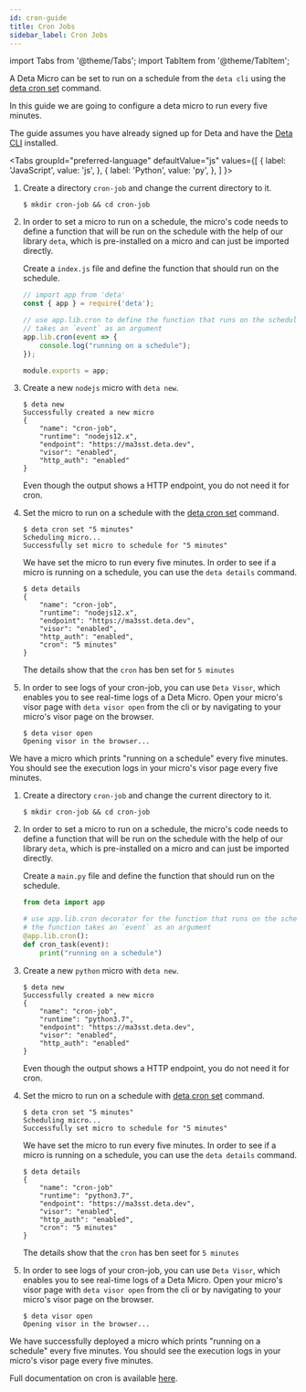 ```yaml
---
id: cron-guide
title: Cron Jobs
sidebar_label: Cron Jobs
---
```

import Tabs from '@theme/Tabs';
import TabItem from '@theme/TabItem';

A Deta Micro can be set to run on a schedule from the `deta cli` using the [deta cron set](../cli/commands#deta-cron-set) command.

In this guide we are going to configure a deta micro to run every five minutes.

The guide assumes you have already signed up for Deta and have the [Deta CLI](../cli/install.md) installed.


<Tabs
  groupId="preferred-language"
  defaultValue="js"
  values={[
    { label: 'JavaScript', value: 'js', },
    { label: 'Python', value: 'py', },
  ]
}>

<TabItem value="js">

1. Create a directory `cron-job` and change the current directory to it.

    ```shell
    $ mkdir cron-job && cd cron-job
    ```

2. In order to set a micro to run on a schedule, the micro's code needs to define a function that will be run on the schedule with the help of our library `deta`, which is pre-installed on a micro and can just be imported directly.

    Create a `index.js` file and define the function that should run on the schedule.

    ```javascript
    // import app from 'deta'
    const { app } = require('deta');

    // use app.lib.cron to define the function that runs on the schedule
    // takes an `event` as an argument
    app.lib.cron(event => {
        console.log("running on a schedule");
    });

    module.exports = app; 
    ```

5. Create a new `nodejs` micro with `deta new`.

    ```shell
    $ deta new
    Successfully created a new micro
    {
        "name": "cron-job",
        "runtime": "nodejs12.x",
        "endpoint": "https://ma3sst.deta.dev",
        "visor": "enabled",
        "http_auth": "enabled"
    }
    ```

    Even though the output shows a HTTP endpoint, you do not need it for cron. 

6. Set the micro to run on a schedule with the [deta cron set](../cli/commands#deta-cron-set) command.

    ```shell
    $ deta cron set "5 minutes"
    Scheduling micro...
    Successfully set micro to schedule for "5 minutes"
    ```

    We have set the micro to run every five minutes. In order to see if a micro is running on a schedule, you can use the `deta details` command. 

    ```shell
    $ deta details
    {
        "name": "cron-job",
        "runtime": "nodejs12.x",
        "endpoint": "https://ma3sst.deta.dev",
        "visor": "enabled",
        "http_auth": "enabled",
        "cron": "5 minutes"
    }
    ```

    The details show that the `cron` has ben set for `5 minutes`


7. In order to see logs of your cron-job, you can use `Deta Visor`, which enables you to see real-time logs of a Deta Micro. Open your micro's visor page with `deta visor open` from the cli or by navigating to your micro's visor page on the browser.

    ```shell
    $ deta visor open
    Opening visor in the browser...
    ```

We have a micro which prints "running on a schedule" every five minutes. You should see the execution logs in your micro's visor page every five minutes.
</TabItem>

<TabItem value="py">

1. Create a directory `cron-job` and change the current directory to it.

    ```shell
    $ mkdir cron-job && cd cron-job
    ```

2. In order to set a micro to run on a schedule, the micro's code needs to define a function that will be run on the schedule with the help of our library `deta`, which is pre-installed on a micro and can just be imported directly. 

    Create a `main.py` file and define the function that should run on the schedule.

    ```python
    from deta import app

    # use app.lib.cron decorator for the function that runs on the schedule
    # the function takes an `event` as an argument
    @app.lib.cron():
    def cron_task(event):
        print("running on a schedule") 
    ```

5. Create a new `python` micro with `deta new`.

    ```shell
    $ deta new
    Successfully created a new micro
    {
        "name": "cron-job",
        "runtime": "python3.7",
        "endpoint": "https://ma3sst.deta.dev",
        "visor": "enabled",
        "http_auth": "enabled"
    }
    ```

    Even though the output shows a HTTP endpoint, you do not need it for cron. 

6. Set the micro to run on a schedule with [deta cron set](../cli/commands#deta-cron-set) command.

    ```shell
    $ deta cron set "5 minutes"
    Scheduling micro...
    Successfully set micro to schedule for "5 minutes"
    ```

    We have set the micro to run every five minutes. In order to see if a micro is running on a schedule, you can use the `deta details` command. 

    ```shell
    $ deta details
    {
        "name": "cron-job"
        "runtime": "python3.7",
        "endpoint": "https://ma3sst.deta.dev",
        "visor": "enabled",
        "http_auth": "enabled",
        "cron": "5 minutes"
    }
    ```

    The details show that the `cron` has ben seet for `5 minutes`


7. In order to see logs of your cron-job, you can use `Deta Visor`, which enables you to see real-time logs of a Deta Micro. Open your micro's visor page with `deta visor open` from the cli or by navigating to your micro's visor page on the browser.

    ```shell
    $ deta visor open
    Opening visor in the browser...
    ```

We have successfully deployed a micro which prints "running on a schedule" every five minutes. You should see the execution logs in your micro's visor page every five minutes.


Full documentation on cron is available [here](https://docs.deta.sh/docs/micros/cron).

</TabItem>
</Tabs>